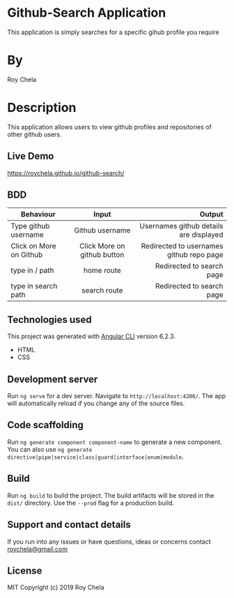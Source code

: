 # Github-Search Application
This application is simply searches for a specific gihub profile you require 

# By
Roy Chela

# Description
This application allows users to view github profiles and repositories of other github users.

## Live Demo
 https://roychela.github.io/github-search/

## BDD
| Behaviour       | Input          | Output |
| ------------- |:-------------:| -----:|
| Type github username     | Github username | Usernames github details are displayed|
| Click on More on Github   | Click More on github button| Redirected to usernames github repo page|
| type in / path | home route    |Redirected to search page|
| type in search path  | search route| Redirected to search page|

## Technologies used
This project was generated with [Angular CLI](https://github.com/angular/angular-cli) version 6.2.3.
* HTML
* CSS

## Development server

Run `ng serve` for a dev server. Navigate to `http://localhost:4200/`. The app will automatically reload if you change any of the source files.

## Code scaffolding

Run `ng generate component component-name` to generate a new component. You can also use `ng generate directive|pipe|service|class|guard|interface|enum|module`.

## Build

Run `ng build` to build the project. The build artifacts will be stored in the `dist/` directory. Use the `--prod` flag for a production build.

## Support and contact details

If you run into any issues or have questions, ideas or concerns contact roychela@gmail.com

## License
MIT Copyright (c) 2019 Roy Chela
